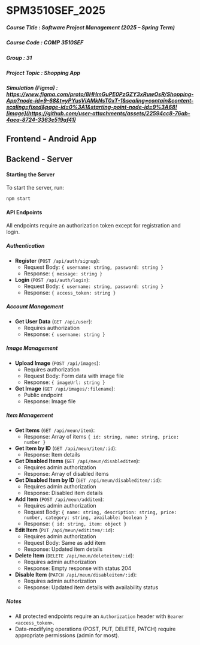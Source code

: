 # SPM3510SEF_2025
##### Course Title : Software Project Management (2025 – Spring Term)
##### Course Code : COMP 3510SEF
##### Group : 31
##### Project Topic : Shopping App
##### Simulation (Figma) : https://www.figma.com/proto/8HHmGuPE0PzGZY3xRuwOsR/Shopping-App?node-id=9-68&t=yPYusViAMkNsT0xT-1&scaling=contain&content-scaling=fixed&page-id=0%3A1&starting-point-node-id=9%3A68![image](https://github.com/user-attachments/assets/22594cc8-76ab-4aea-8724-3363e519af41)

## Frontend - Android App


## Backend - Server
#### Starting the Server
To start the server, run:
```bash
npm start
```

#### API Endpoints
All endpoints require an authorization token except for registration and login.

##### Authentication
- **Register** (`POST /api/auth/signup`):
  - Request Body: `{ username: string, password: string }`
  - Response: `{ message: string }`
- **Login** (`POST /api/auth/login`):
  - Request Body: `{ username: string, password: string }`
  - Response: `{ access_token: string }`

##### Account Management
- **Get User Data** (`GET /api/user`):
  - Requires authorization
  - Response: `{ username: string }`

##### Image Management
- **Upload Image** (`POST /api/images`):
  - Requires authorization
  - Request Body: Form data with image file
  - Response: `{ imageUrl: string }`
- **Get Image** (`GET /api/images/:filename`):
  - Public endpoint
  - Response: Image file

##### Item Management
- **Get Items** (`GET /api/meun/item`):
  - Response: Array of items `{ id: string, name: string, price: number }`
- **Get Item by ID** (`GET /api/meun/item/:id`):
  - Response: Item details
- **Get Disabled Items** (`GET /api/meun/disableditem`):
  - Requires admin authorization
  - Response: Array of disabled items
- **Get Disabled Item by ID** (`GET /api/meun/disableditem/:id`):
  - Requires admin authorization
  - Response: Disabled item details
- **Add Item** (`POST /api/meun/additem`):
  - Requires admin authorization
  - Request Body: `{ name: string, description: string, price: number, category: string, available: boolean }`
  - Response: `{ id: string, item: object }`
- **Edit Item** (`PUT /api/meun/edititem/:id`):
  - Requires admin authorization
  - Request Body: Same as add item
  - Response: Updated item details
- **Delete Item** (`DELETE /api/meun/deleteitem/:id`):
  - Requires admin authorization
  - Response: Empty response with status 204
- **Disable Item** (`PATCH /api/meun/disableitem/:id`):
  - Requires admin authorization
  - Response: Updated item details with availability status

##### Notes
- All protected endpoints require an `Authorization` header with `Bearer <access_token>`.
- Data-modifying operations (POST, PUT, DELETE, PATCH) require appropriate permissions (admin for most).
